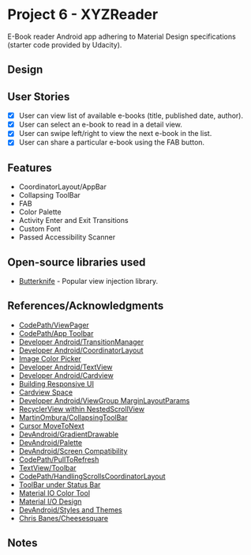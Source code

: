 # Project 6 - XYZReader
E-Book reader Android app adhering to Material Design specifications (starter code provided by Udacity).

## Design

## User Stories
* [x] User can view list of available e-books (title, published date, author).
* [x] User can select an e-book to read in a detail view.
* [x] User can swipe left/right to view the next e-book in the list.
* [x] User can share a particular e-book using the FAB button.

## Features
- CoordinatorLayout/AppBar
- Collapsing ToolBar
- FAB
- Color Palette
- Activity Enter and Exit Transitions
- Custom Font
- Passed Accessibility Scanner

## Open-source libraries used
- [Butterknife](http://jakewharton.github.io/butterknife/i) - Popular view injection library.

## References/Acknowledgments
- [CodePath/ViewPager](https://guides.codepath.com/android/ViewPager-with-FragmentPagerAdapter)
- [CodePath/App Toolbar](https://guides.codepath.com/android/using-the-app-toolbar)
- [Developer Android/TransitionManager](https://developer.android.com/reference/android/transition/TransitionManager)
- [Developer Android/CoordinatorLayout](https://developer.android.com/reference/android/support/design/widget/CoordinatorLayout)
- [Image Color Picker](https://imagecolorpicker.com/en)
- [Developer Android/TextView](https://developer.android.com/reference/android/widget/TextView)
- [Developer Android/Cardview](https://developer.android.com/reference/android/support/v7/widget/CardView)
- [Building Responsive UI](https://medium.com/google-developers/building-a-responsive-ui-in-android-7dc7e4efcbb3)
- [Cardview Space](https://stackoverflow.com/questions/43299956/how-do-i-decrease-the-space-between-cards-in-a-cardview-within-a-recyclerview)
- [Developer Android/ViewGroup MarginLayoutParams](https://developer.android.com/reference/android/view/ViewGroup.MarginLayoutParams#leftMargin)
- [RecyclerView within NestedScrollView](https://stackoverflow.com/questions/31000081/how-to-use-recyclerview-inside-nestedscrollview)
- [MartinOmbura/CollapsingToolBar](https://medium.com/@martinomburajr/android-design-collapsing-toolbar-scrollflags-e1d8a05dcb02)
- [Cursor MoveToNext](https://stackoverflow.com/questions/10081631/android-cursor-movetonext)
- [DevAndroid/GradientDrawable](https://developer.android.com/reference/android/graphics/drawable/GradientDrawable)
- [DevAndroid/Palette](https://developer.android.com/reference/android/support/v7/graphics/Palette)
- [DevAndroid/Screen Compatibility](https://developer.android.com/guide/practices/screens_support#qualifiers)
- [CodePath/PullToRefresh](https://guides.codepath.com/android/implementing-pull-to-refresh-guide)
- [TextView/Toolbar](https://stackoverflow.com/questions/47821045/how-to-move-a-textview-into-the-toolbar-through-coordinatorlayout)
- [CodePath/HandlingScrollsCoordinatorLayout](https://github.com/codepath/android_guides/wiki/Handling-Scrolls-with-CoordinatorLayout)
- [ToolBar under Status Bar](https://stackoverflow.com/questions/43202381/android-toolbar-under-status-bar-in-coordinatorlayout-in-fragment)
- [Material IO Color Tool](https://material.io/tools/color/)
- [Material I/O Design](https://material.io/design/introduction/#principles)
- [DevAndroid/Styles and Themes](https://developer.android.com/guide/topics/ui/look-and-feel/themes)
- [Chris Banes/Cheesesquare](https://github.com/chrisbanes/cheesesquare)


## Notes

